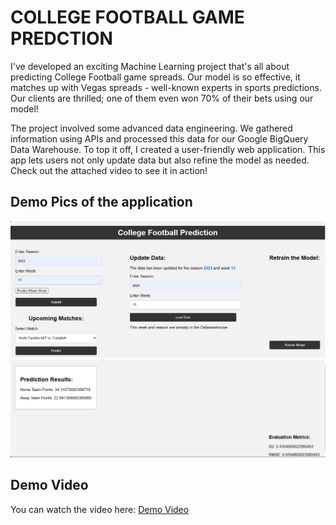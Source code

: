 # COLLEGE FOOTBALL GAME PREDCTION
<p>I've developed an exciting Machine Learning project that's all about predicting College Football game spreads. Our model is so effective, it matches up with Vegas spreads - well-known experts in sports predictions. Our clients are thrilled; one of them even won 70% of their bets using our model!

The project involved some advanced data engineering. We gathered information using APIs and processed this data for our Google BigQuery Data Warehouse. To top it off, I created a user-friendly web application. This app lets users not only update data but also refine the model as needed. Check out the attached video to see it in action! </p>



<h2> Demo Pics of the application </h2>

<img src="College 1.png" />
<br />


<img src="College 2.png" />

<h2>Demo Video</h2>

You can watch the video here: [Demo Video](https://github.com/waleedjmm/College-Football-Prediction/blob/dda1bdabbd44b6d0a03a5948d34ba3d3d5c37128/College%20Football%20Prediction%20Demo.mp4)
